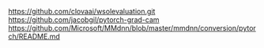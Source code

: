 https://github.com/clovaai/wsolevaluation.git
https://github.com/jacobgil/pytorch-grad-cam
https://github.com/Microsoft/MMdnn/blob/master/mmdnn/conversion/pytorch/README.md
